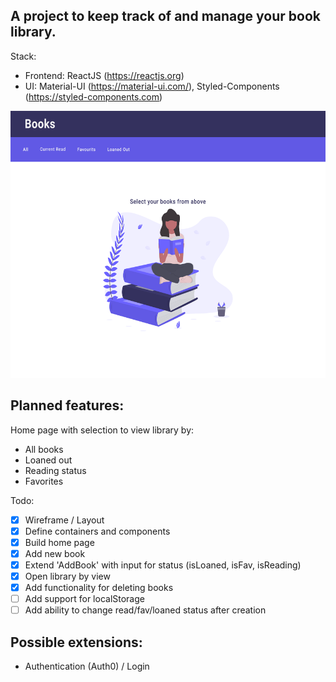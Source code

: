 ## A project to keep track of and manage your book library.

Stack:

- Frontend: ReactJS (https://reactjs.org)
- UI: Material-UI (https://material-ui.com/), Styled-Components (https://styled-components.com)

<img src="./mockups/DefaultView.png" width='600' height='427'>

## Planned features:

Home page with selection to view library by:

- All books
- Loaned out
- Reading status
- Favorites

Todo:

- [x] Wireframe / Layout
- [x] Define containers and components
- [x] Build home page
- [x] Add new book
- [x] Extend 'AddBook' with input for status (isLoaned, isFav, isReading)
- [x] Open library by view
- [x] Add functionality for deleting books
- [ ] Add support for localStorage
- [ ] Add ability to change read/fav/loaned status after creation

## Possible extensions:

- Authentication (Auth0) / Login
